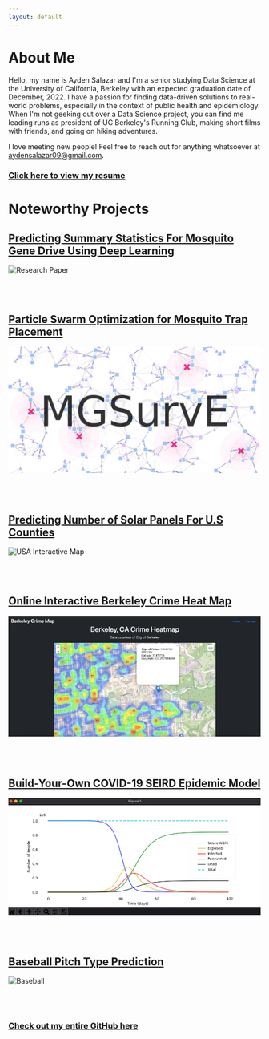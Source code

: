 ```yaml
---
layout: default
---
```


# About Me

Hello, my name is Ayden Salazar and I'm a senior studying Data Science at the University of California, Berkeley with an expected graduation date of December, 2022. I have a passion for finding data-driven solutions to real-world problems, especially in the context of public health and epidemiology. When I'm not geeking out over a Data Science project, you can find me leading runs as president of UC Berkeley's Running Club, making short films with friends, and going on hiking adventures.

I love meeting new people! Feel free to reach out for anything whatsoever at aydensalazar09@gmail.com.

### [Click here to view my resume](https://drive.google.com/file/d/1S8EOuKMbzOzMf7qN8aq9K0rTQvsATnqN/view?usp=sharing)

# Noteworthy Projects

## [Predicting Summary Statistics For Mosquito Gene Drive Using Deep Learning](https://github.com/Chipdelmal/MoNeT_ML/blob/main/DSDP/STP/AydenSalazar/AydenSalazarMarkdownReport.md)

![Research Paper](assets/vid/mosquito_gene_drive.gif)

<br />
<br />

## [Particle Swarm Optimization for Mosquito Trap Placement](https://github.com/Chipdelmal/MGSurvE/blob/main/MGSurvE/optimizationPSO.py)

![Mosquito Trap Placement](assets/img/MGSurvE_logo.jpeg)

<br />
<br />

## [Predicting Number of Solar Panels For U.S Counties](https://github.com/aydensalazar/usa-solar-panel-prediction/blob/master/ER%20131%20Final%20Project%20Group%202-1.ipynb)

![USA Interactive Map](assets/vid/solar_panel_1.gif)

<br />
<br />

## [Online Interactive Berkeley Crime Heat Map](https://medium.com/codex/how-i-deployed-a-crime-heatmap-application-using-python-flask-and-heroku-48b9dfb5362f)

![Crime Heat Map](assets/img/heatmap.png)

<br />
<br />

## [Build-Your-Own COVID-19 SEIRD Epidemic Model](https://github.com/aydensalazar/covid19seirdproject)

![SEIRD Model](assets/img/covid_seird_plot.png)

<br />
<br />

## [Baseball Pitch Type Prediction](https://github.com/aydensalazar/baseball-pitch-prediction)

![Baseball](assets/vid/baseball.gif)

<br />
<br />

### [Check out my entire GitHub here](https://github.com/aydensalazar/)
